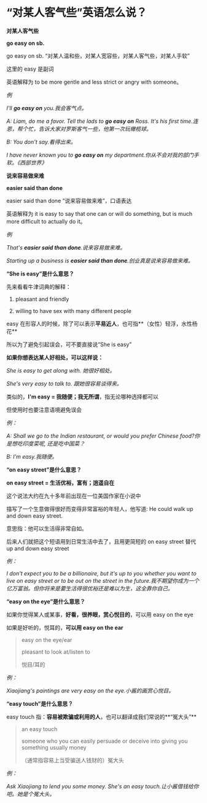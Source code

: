 # “对某人客气些”英语怎么说？

**对某人客气些**

**go easy on sb.**

go easy on sb. “对某人温和些，对某人宽容些，对某人客气些，对某人手软”

这里的 easy 是副词

英语解释为 to be more gentle and less strict or angry with someone。

_例_

_I'll **go easy on** you.我会客气点。_

_A: Liam, do me a favor. Tell the lads to **go easy on** Ross. It's his first time.连恩，帮个忙，告诉大家对罗斯客气一些，他第一次玩橄榄球。_

_B: You don't say.看得出来。_

_I have never known you to **go easy on** my department.你从不会对我的部门手软。《西部世界》_

**说来容易做来难**

**easier said than done**

easier said than done “说来容易做来难”，口语表达

英语解释为 it is easy to say that one can or will do something, but is much more difficult to actually do it。

_例_

_That's **easier said than done**.说来容易做来难。_

_Starting up a business is **easier said than done**.创业真是说来容易做来难。_

**“She is easy”是什么意思？**

先来看看牛津词典的解释：

1. pleasant and friendly

2. willing to have sex with many different people

easy 在形容人的时候，除了可以表示**平易近人**，也可指**（女性）轻浮，水性杨花**

所以为了避免引起误会，可不要直接说“She is easy”

**如果你想表达某人好相处，可以这样说：**

_She is easy to get along with. 她很好相处。_

_She's very easy to talk to. 跟她很容易谈得来。_

类似的，**I'm easy = 我随便；我无所谓**，指无论哪种选择都可以

但使用时也要注意语境避免误会

_例：_

_A: Shall we go to the Indian restaurant, or would you prefer Chinese food?你是想吃印度菜呢, 还是吃中国菜？_

_B: I'm easy.我随便。_

**“on easy street”是什么意思？**

**on easy street = 生活优裕，富有；逍遥自在**

这个说法大约在九十多年前出现在一位美国作家在小说中

描写了一个生意做得很好而变得非常富裕的年轻人，他写道: He could walk up and down easy street.

意思指：他可以生活得非常自如。

后来人们就把这个短语用到日常生活中去了，且用更简短的 on easy street 替代 up and down easy street

_例：_

_I don't expect you to be a billionaire, but it's up to you whether you want to live on easy street or to be out on the street in the future.我不期望你成为一个亿万富翁。但你将来是要生活得很优裕还是难以为生，这全靠你自己。_

**“easy on the eye”是什么意思？**

如果你觉得某人或某事，**好看，很养眼，赏心悦目的**，可以用 easy on the eye

如果是好听的，悦耳的，**可以用 easy on the ear**

> easy on the eye/ear
>
> pleasant to look at/listen to
>
> 悦目/耳的

_例：_

_Xiaojiang's paintings are very easy on the eye.小酱的画赏心悦目。_

**“easy touch”是什么意思？**

easy touch 指：**容易被欺骗或利用的人**，也可以翻译成我们常说的**“冤大头”**

> an easy touch
>
> someone who you can easily persuade or deceive into giving you something usually money
>
> （通常指容易上当受骗送人钱财的）冤大头

_例：_

_Ask Xiaojiang to lend you some money. She's an easy touch.让小酱借钱给你吧。她是个冤大头。_
